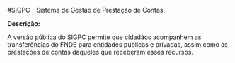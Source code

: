 #SIGPC - Sistema de Gestão de Prestação de Contas.

**Descrição:**

A versão pública do SIGPC permite que cidadãos acompanhem as transferências do FNDE para entidades públicas e privadas, assim como as prestações de contas daqueles que receberam esses recursos.
